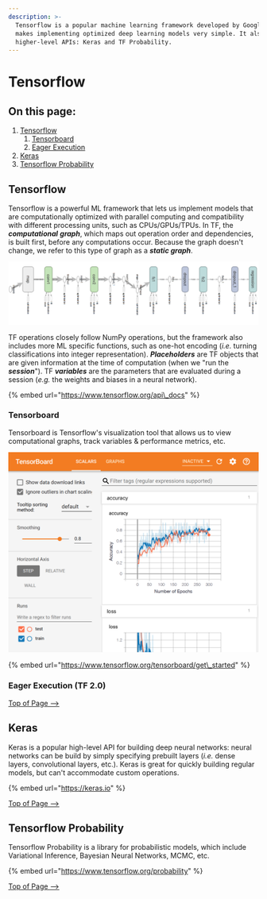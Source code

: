 ```yaml
---
description: >-
  Tensorflow is a popular machine learning framework developed by Google that
  makes implementing optimized deep learning models very simple. It also has
  higher-level APIs: Keras and TF Probability.
---
```


# Tensorflow

## On this page:

1. [Tensorflow](tensorflow-and-keras.md#tensorflow)
   1. [Tensorboard](tensorflow-and-keras.md#tensorboard)
   2. [Eager Execution](tensorflow-and-keras.md#eager-execution-tf-2-0)
2. [Keras](tensorflow-and-keras.md#keras)
3. [Tensorflow Probability](tensorflow-and-keras.md#tensorflow-probability)

## Tensorflow

Tensorflow is a powerful ML framework that lets us implement models that are computationally optimized with parallel computing and compatibility with different processing units, such as CPUs/GPUs/TPUs. In TF, the _**computational**_ _**graph**_, which maps out operation order and dependencies, is built first, before any computations occur. Because the graph doesn't change, we refer to this type of graph as a _**static graph**_.

![Tensorflow graph visualized using Tensorboard](../.gitbook/assets/image%20%281%29.png)

TF operations closely follow NumPy operations, but the framework also includes more ML specific functions, such as one-hot encoding \(_i.e._ turning classifications into integer representation\). _**Placeholders**_ are TF objects that are given information at the time of computation \(when we "run the _**session**_"\). TF _**variables**_ are the parameters that are evaluated during a session \(_e.g._ the weights and biases in a neural network\).

{% embed url="https://www.tensorflow.org/api\_docs" %}

### Tensorboard

Tensorboard is Tensorflow's visualization tool that allows us to view computational graphs, track variables & performance metrics, etc. 

![](../.gitbook/assets/screen-shot-2020-11-27-at-12.57.06-pm%20%281%29.png)

{% embed url="https://www.tensorflow.org/tensorboard/get\_started" %}

### Eager Execution \(TF 2.0\)

[Top of Page --&gt; ](tensorflow-and-keras.md#on-this-page)

## Keras

Keras is a popular high-level API for building deep neural networks: neural networks can be build by simply specifying prebuilt layers \(_i.e._ dense layers, convolutional layers, etc.\). Keras is great for quickly building regular models, but can't accommodate custom operations. 

{% embed url="https://keras.io" %}

[Top of Page --&gt; ](tensorflow-and-keras.md#on-this-page)

## Tensorflow Probability

Tensorflow Probability is a library for probabilistic models, which include Variational Inference, Bayesian Neural Networks, MCMC, etc.

{% embed url="https://www.tensorflow.org/probability" %}

[Top of Page --&gt; ](tensorflow-and-keras.md#on-this-page)

